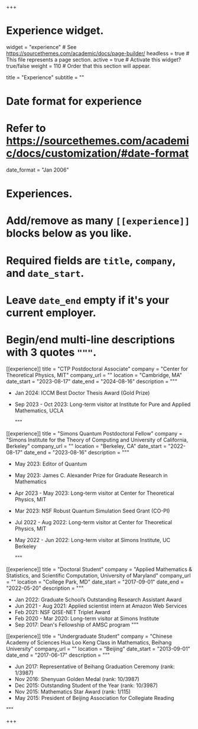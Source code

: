 +++
# Experience widget.
widget = "experience"  # See https://sourcethemes.com/academic/docs/page-builder/
headless = true  # This file represents a page section.
active = true  # Activate this widget? true/false
weight = 110  # Order that this section will appear.

title = "Experience"
subtitle = ""

# Date format for experience
#   Refer to https://sourcethemes.com/academic/docs/customization/#date-format
date_format = "Jan 2006"

# Experiences.
#   Add/remove as many `[[experience]]` blocks below as you like.
#   Required fields are `title`, `company`, and `date_start`.
#   Leave `date_end` empty if it's your current employer.
#   Begin/end multi-line descriptions with 3 quotes `"""`.
[[experience]]
  title = "CTP Postdoctoral Associate"
  company = "Center for Theoretical Physics, MIT"
  company_url = ""
  location = "Cambridge, MA"
  date_start = "2023-08-17"
  date_end = "2024-08-16"
  description = """

  * Jan 2024: ICCM Best Doctor Thesis Award (Gold Prize)
  * Sep 2023 - Oct 2023: Long-term visitor at Institute for Pure and Applied Mathematics, UCLA

    """

[[experience]]
  title = "Simons Quantum Postdoctoral Fellow"
  company = "Simons Institute for the Theory of Computing and University of California, Berkeley"
  company_url = ""
  location = "Berkeley, CA"
  date_start = "2022-08-17"
  date_end = "2023-08-16"
  description = """

  * May 2023: Editor of Quantum
  * May 2023: James C. Alexander Prize for Graduate Research in Mathematics
  * Apr 2023 - May 2023: Long-term visitor at Center for Theoretical Physics, MIT
  * Mar 2023: NSF Robust Quantum Simulation Seed Grant (CO-PI)
  * Jul 2022 - Aug 2022: Long-term visitor at Center for Theoretical Physics, MIT
  * May 2022 - Jun 2022: Long-term visitor at Simons Institute, UC Berkeley

    """

[[experience]]
  title = "Doctoral Student"
  company = "Applied Mathematics & Statistics, and Scientific Computation, University of Maryland"
  company_url = ""
  location = "College Park, MD"
  date_start = "2017-09-01"
  date_end = "2022-05-20"
  description = """

  * Jan 2022: Graduate School’s Outstanding Research Assistant Award
  * Jun 2021 - Aug 2021: Applied scientist intern at Amazon Web Services
  * Feb 2021: NSF QISE-NET Triplet Award
  * Feb 2020 - Mar 2020: Long-term visitor at Simons Institute
  * Sep 2017: Dean's Fellowship of AMSC program
      """

[[experience]]
  title = "Undergraduate Student"
  company = "Chinese Academy of Sciences Hua Loo Keng Class in Mathematics, Beihang University"
  company_url = ""
  location = "Beijing"
  date_start = "2013-09-01"
  date_end = "2017-06-17"
  description = """

  * Jun 2017: Representative of Beihang Graduation Ceremony  (rank: 1/3987)
  * Nov 2016: Shenyuan Golden Medal (rank: 10/3987)
  * Dec 2015: Outstanding Student of the Year (rank: 10/3987)
  * Nov 2015: Mathematics Star Award (rank: 1/115)
  * May 2015: President of Beijing Association for Collegiate Reading

 """

+++

